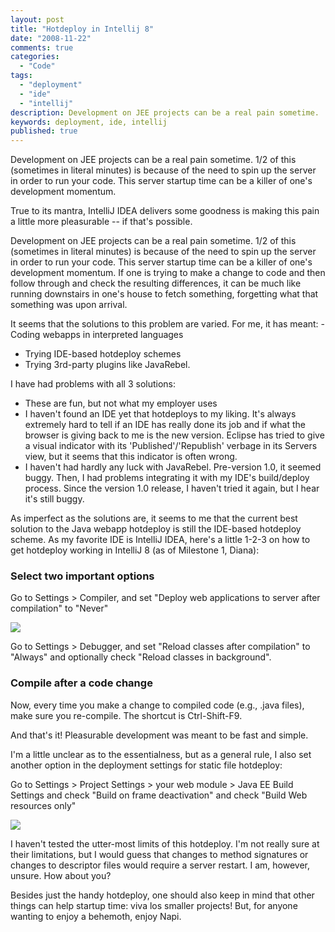 ```yaml
---
layout: post
title: "Hotdeploy in Intellij 8"
date: "2008-11-22"
comments: true
categories:
  - "Code"
tags:
  - "deployment"
  - "ide"
  - "intellij"
description: Development on JEE projects can be a real pain sometime.  1/2 of this (sometimes in literal minutes) is because of the need to spin up the server in order t
keywords: deployment, ide, intellij
published: true
---
```


Development on JEE projects can be a real pain sometime.  1/2 of this (sometimes in literal minutes) is because of the need to spin up the server in order to run your code.  This server startup time can be a killer of one's development momentum. 

True to its mantra, IntelliJ IDEA delivers some goodness is making this pain a little more pleasurable -- if that's possible.

<!--more-->

Development on JEE projects can be a real pain sometime.  1/2 of this (sometimes in literal minutes) is because of the need to spin up the server in order to run your code.  This server startup time can be a killer of one's development momentum.  If one is trying to make a change to code and then follow through and check the resulting differences, it can be much like running downstairs in one's house to fetch something, forgetting what that something was upon arrival.

It seems that the solutions to this problem are varied.  For me, it has meant: - Coding webapps in interpreted languages
- Trying IDE-based hotdeploy schemes
- Trying 3rd-party plugins like JavaRebel.

I have had problems with all 3 solutions:
- These are fun, but not what my employer uses
- I haven't found an IDE yet that hotdeploys to my liking.  It's always extremely hard to tell if an IDE has really done its job and if what the browser is giving back to me is the new version. Eclipse has tried to give a visual indicator with its 'Published'/'Republish' verbage in its Servers view, but it seems that this indicator is often wrong.
- I haven't had hardly any luck with JavaRebel.  Pre-version 1.0, it seemed buggy.  Then, I had problems integrating it with my IDE's build/deploy process.  Since the version 1.0 release, I haven't tried it again, but I hear it's still buggy.

As imperfect as the solutions are, it seems to me that the current best solution to the Java webapp hotdeploy is still the IDE-based hotdeploy scheme.  As my favorite IDE is IntelliJ IDEA, here's a little 1-2-3 on how to get hotdeploy working in IntelliJ 8 (as of Milestone 1, Diana):

<h3>Select two important options</h3>

Go to Settings > Compiler, and set "Deploy web applications to server after compilation" to "Never"

<a href="http://picasaweb.google.com/lh/photo/qOoybG2F413C8IkbKljbug"><img src="http://lh5.ggpht.com/trent.jake/SNgOk1bJ1cI/AAAAAAAAENs/DTZhP4ZvYBk/s800/compileropt.png" /></a>

Go to Settings > Debugger, and set "Reload classes after compilation" to "Always" and optionally check "Reload classes in background".

<h3>Compile after a code change</h3>

Now, every time you make a change to compiled code (e.g., .java files), make sure you re-compile.  The shortcut is Ctrl-Shift-F9.

And that's it!  Pleasurable development was meant to be fast and simple.

I'm a little unclear as to the essentialness, but as a general rule, I also set another option in the deployment settings for static file hotdeploy:

Go to Settings > Project Settings > your web module > Java EE Build Settings and check "Build on frame deactivation" and check "Build Web resources only"

<a href="http://picasaweb.google.com/lh/photo/hsw-VeKzduwMGCANP4p5xg"><img src="http://lh4.ggpht.com/trent.jake/SNgSOwB4qyI/AAAAAAAAEOI/d07_gHC89nI/s400/projsettings.png" /></a>

I haven't tested the utter-most limits of this hotdeploy.  I'm not really sure at their limitations, but I would guess that changes to method signatures or changes to descriptor files would require a server restart.  I am, however, unsure.  How about you?

Besides just the handy hotdeploy, one should also keep in mind that other things can help startup time: viva los smaller projects!  But, for anyone wanting to enjoy a behemoth, enjoy Napi.

  
